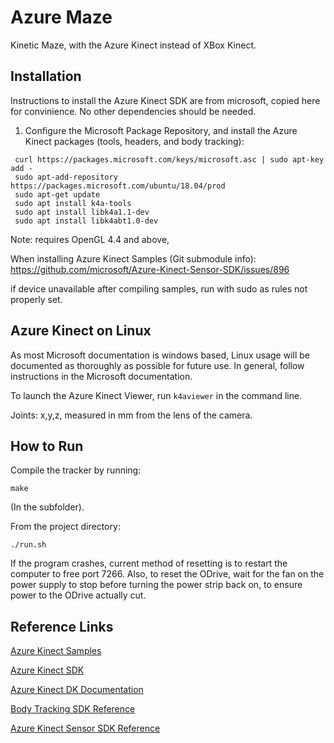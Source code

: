 # Azure Maze #
Kinetic Maze, with the Azure Kinect instead of XBox Kinect.



## Installation ##
Instructions to install the Azure Kinect SDK are from microsoft, copied here for convinience. No other dependencies should be needed.

1. Configure the Microsoft Package Repository, and install the Azure Kinect packages (tools, headers, and body tracking):
```
 curl https://packages.microsoft.com/keys/microsoft.asc | sudo apt-key add -
 sudo apt-add-repository https://packages.microsoft.com/ubuntu/18.04/prod
 sudo apt-get update
 sudo apt install k4a-tools
 sudo apt install libk4a1.1-dev
 sudo apt install libk4abt1.0-dev
```
Note: requires OpenGL 4.4 and above,

When installing Azure Kinect Samples (Git submodule info):
https://github.com/microsoft/Azure-Kinect-Sensor-SDK/issues/896

if device unavailable after compiling samples, run with sudo as rules not properly set.


## Azure Kinect on Linux ##
As most Microsoft documentation is windows based, Linux usage will be documented as thoroughly as possible for future use. In general, follow instructions in the Microsoft documentation.

To launch the Azure Kinect Viewer, run `k4aviewer` in the command line.

Joints: x,y,z, measured in mm from the lens of the camera.

## How to Run ##
Compile the tracker by running:
```
make
```
(In the subfolder).

From the project directory:
```
./run.sh
```

If the program crashes, current method of resetting is to restart the computer to free port 7266. Also, to reset the ODrive, wait for the fan on the power supply to stop before turning the power strip back on, to ensure power to the ODrive actually cut.




## Reference Links ##
[Azure Kinect Samples](https://github.com/microsoft/Azure-Kinect-Samples)

[Azure Kinect SDK](https://github.com/microsoft/Azure-Kinect-Sensor-SDK)

[Azure Kinect DK Documentation](https://docs.microsoft.com/en-us/azure/kinect-dk/)

[Body Tracking SDK Reference](https://microsoft.github.io/Azure-Kinect-Body-Tracking/release/1.x.x/index.html)

[Azure Kinect Sensor SDK Reference](https://microsoft.github.io/Azure-Kinect-Sensor-SDK/master/index.html)
